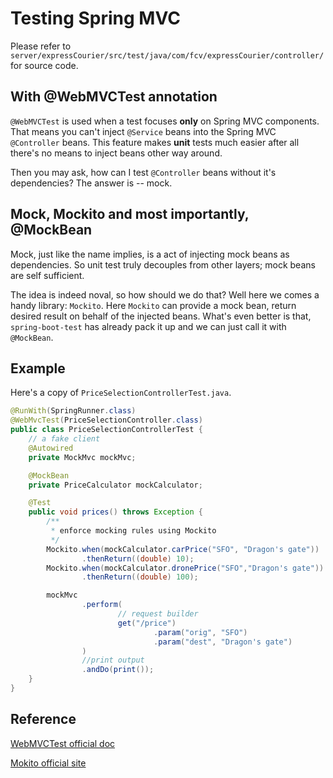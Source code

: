 # Testing Spring MVC

Please refer to `server/expressCourier/src/test/java/com/fcv/expressCourier/controller/` for source code.

## With @WebMVCTest annotation

`@WebMVCTest` is used when a test focuses **only** on Spring MVC components. That means you can't inject `@Service` beans into the Spring MVC `@Controller` beans. This feature makes **unit** tests much easier after all there's no means to inject beans other way around.

Then you may ask, how can I test `@Controller` beans without it's dependencies? The answer is -- mock.

## Mock, Mockito and most importantly, @MockBean

Mock, just like the name implies, is a act of injecting mock beans as dependencies. So unit test truly decouples from other layers; mock beans are self sufficient.

The idea is indeed noval, so how should we do that? Well here we comes a handy library: `Mockito`. Here `Mockito` can provide a mock bean, return desired result on behalf of the injected beans. What's even better is that, `spring-boot-test` has already pack it up and we can just call it with `@MockBean`.

## Example

Here's a copy of `PriceSelectionControllerTest.java`.

```java
@RunWith(SpringRunner.class)
@WebMvcTest(PriceSelectionController.class)
public class PriceSelectionControllerTest {
    // a fake client
    @Autowired
    private MockMvc mockMvc;

    @MockBean
    private PriceCalculator mockCalculator;

    @Test
    public void prices() throws Exception {
        /**
         * enforce mocking rules using Mockito
         */
        Mockito.when(mockCalculator.carPrice("SFO", "Dragon's gate"))
                .thenReturn((double) 10);
        Mockito.when(mockCalculator.dronePrice("SFO","Dragon's gate"))
                .thenReturn((double) 100);

        mockMvc
                .perform(
                        // request builder
                        get("/price")
                                .param("orig", "SFO")
                                .param("dest", "Dragon's gate")
                )
                //print output
                .andDo(print());
    }
}
```

## Reference

[WebMVCTest official doc](https://docs.spring.io/spring-boot/docs/current/api/org/springframework/boot/test/autoconfigure/web/servlet/WebMvcTest.html)

[Mokito official site](https://site.mockito.org/)
